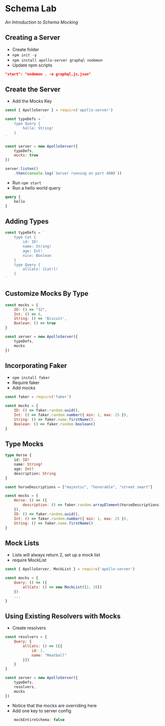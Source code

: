 Schema Lab
====
*An Introduction to Schema Mocking*

Creating a Server
-----------
* Create folder
* `npm init -y`
* `npm install apollo-server graphql nodemon`
* Update npm scripts

```json
"start": "nodemon . -e graphql,js,json"
```

## Create the Server
* Add the Mocks Key

```javascript
const { ApolloServer } = require('apollo-server')

const typeDefs = `
    type Query {
        hello: String!
    }
`

const server = new ApolloServer({
    typeDefs,
    mocks: true
})

server.listen()
    .then(console.log(`Server running on port 4000`))
```

* Run `npm start`
* Run a hello world query

```graphql
query {
    hello
}
```

## Adding Types

```javascript
const typeDefs = `
    type Cat {
        id: ID!
        name: String!
        age: Int!
        nice: Boolean
    }
    type Query {
        allCats: [Cat!]!
    }
`
```

## Customize Mocks By Type

```javascript
const mocks = {
    ID: () => "32",
    Int: () => 6,
    String: () => 'Biscuit',
    Boolean: () => true
}

const server = new ApolloServer({
    typeDefs,
    mocks
})
```

## Incorporating Faker

* `npm install faker`
* Require faker
* Add mocks

```javascript
const faker = require('faker')

const mocks = {
    ID: () => faker.random.uuid(),
    Int: () => faker.random.number({ min: 1, max: 25 }),
    String: () => faker.name.firstName(),
    Boolean: () => faker.random.boolean()
}
```

## Type Mocks

```graphql
type Horse {
    id: ID!
    name: String!
    age: Int!
    description: String
}
```

```javascript
const horseDescriptions = ["majestic", "honorable", "street smart"]

const mocks = {
    Horse: () => ({
        description: () => faker.random.arrayElement(horseDescriptions)
    }),
    ID: () => faker.random.uuid(),
    Int: () => faker.random.number({ min: 1, max: 25 }),
    String: () => faker.name.firstName()
}
```

## Mock Lists
* Lists will always return 2, set up a mock list
* require MockList

```javascript
const { ApolloServer, MockList } = require('apollo-server')

const mocks = {
    Query: () => ({
        allCats: () => new MockList([1, 20])
    })
    ...
}
```

## Using Existing Resolvers with Mocks

* Create resolvers

```javascript
const resolvers = {
    Query: {
        allCats: () => ([{
            id: 1,
            name: "Meatball"
        }])
    }
}

const server = new ApolloServer({
    typeDefs,
    resolvers,
    mocks
})
```
* Notice that the mocks are overriding here
* Add one key to server config

```javascript
    mockEntireSchema: false
```




